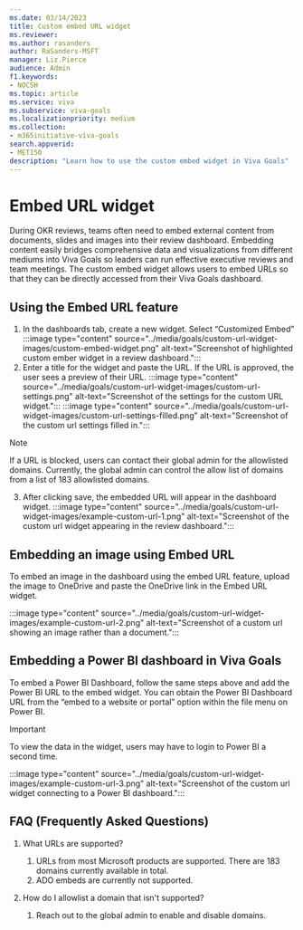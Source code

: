 ```yaml
---
ms.date: 03/14/2023
title: Custom embed URL widget
ms.reviewer: 
ms.author: rasanders
author: RaSanders-MSFT
manager: Liz.Pierce
audience: Admin
f1.keywords:
- NOCSH
ms.topic: article
ms.service: viva
ms.subservice: viva-goals
ms.localizationpriority: medium
ms.collection:  
- m365initiative-viva-goals  
search.appverid:
- MET150
description: "Learn how to use the custom embed widget in Viva Goals"
---
```


# Embed URL widget

During OKR reviews, teams often need to embed external content from documents, slides and images into their review dashboard. Embedding content easily bridges comprehensive data and visualizations from different mediums into Viva Goals so leaders can run effective executive reviews and team meetings.  The custom embed widget allows users to embed URLs so that they can be directly accessed from their Viva Goals dashboard. 

## Using the Embed URL feature 

1. In the dashboards tab, create a new widget. Select “Customized Embed”
 :::image type="content" source="../media/goals/custom-url-widget-images/custom-embed-widget.png" alt-text="Screenshot of highlighted custom ember widget in a review dashboard."::: 
1. Enter a title for the widget and paste the URL. If the URL is approved, the user sees a preview of their URL. 
 :::image type="content" source="../media/goals/custom-url-widget-images/custom-url-settings.png" alt-text="Screenshot of the settings for the custom URL widget.":::
 :::image type="content" source="../media/goals/custom-url-widget-images/custom-url-settings-filled.png" alt-text="Screenshot of the custom url settings filled in.":::

 > [!NOTE]
 > If a URL is blocked, users can contact their global admin for the allowlisted domains. Currently, the global admin can control the allow list of domains from a list of 183 allowlisted domains.
3. After clicking save, the embedded URL will appear in the dashboard widget.
 :::image type="content" source="../media/goals/custom-url-widget-images/example-custom-url-1.png" alt-text="Screenshot of the custom url widget appearing in the review dashboard.":::

## Embedding an image using Embed URL

To embed an image in the dashboard using the embed URL feature, upload the image to OneDrive and paste the OneDrive link in the Embed URL widget. 

:::image type="content" source="../media/goals/custom-url-widget-images/example-custom-url-2.png" alt-text="Screenshot of a custom url showing an image rather than a document.":::

## Embedding a Power BI dashboard in Viva Goals 

To embed a Power BI Dashboard, follow the same steps above and add the Power BI URL to the embed widget. You can obtain the Power BI Dashboard URL from the “embed to a website or portal” option within the file menu on Power BI. 

> [!IMPORTANT]
> To view the data in the widget, users may have to login to Power BI a second time. 

:::image type="content" source="../media/goals/custom-url-widget-images/example-custom-url-3.png" alt-text="Screenshot of the custom url widget connecting to a Power BI dashboard.":::

## FAQ (Frequently Asked Questions)

1. What URLs are supported?  
    1. URLs from most Microsoft products are supported. There are 183 domains currently available in total. 
    1. ADO embeds are currently not supported. 

2. How do I allowlist a domain that isn't supported? 
    1. Reach out to the global admin to enable and disable domains.  